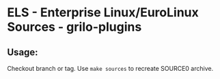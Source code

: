 # ELS - Enterprise Linux/EuroLinux Sources - grilo-plugins
 
## Usage:
  Checkout branch or tag. Use `make sources` to recreate  SOURCE0 archive.
